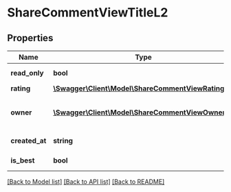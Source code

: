 # ShareCommentViewTitleL2

## Properties
Name | Type | Description | Notes
------------ | ------------- | ------------- | -------------
**read_only** | **bool** | Is read only for this user | 
**rating** | [**\Swagger\Client\Model\ShareCommentViewRatingL2**](ShareCommentViewRatingL2.md) | Reply rating | 
**owner** | [**\Swagger\Client\Model\ShareCommentViewOwnerL4**](ShareCommentViewOwnerL4.md) | Return owner of Reply object | 
**created_at** | **string** | Reply date of creation | 
**is_best** | **bool** | Is best reply | 

[[Back to Model list]](../README.md#documentation-for-models) [[Back to API list]](../README.md#documentation-for-api-endpoints) [[Back to README]](../README.md)


